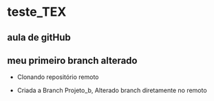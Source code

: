 # teste_TEX
## aula de gitHub
## meu primeiro branch alterado

- Clonando repositório remoto

- Criada a Branch Projeto_b, Alterado branch diretamente no remoto 
